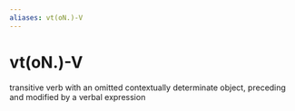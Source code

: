 ```yaml
---
aliases: vt(oN.)-V
---
```

# vt(oN.)-V

transitive verb with an omitted contextually determinate object, preceding and modified by a verbal expression